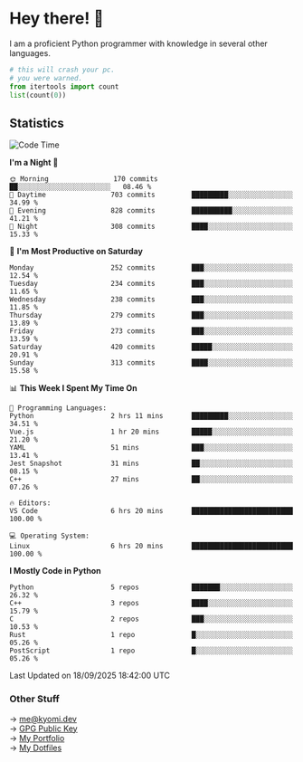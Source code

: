 # Hey there! 👋

I am a proficient Python programmer with knowledge in several other languages.

```py
# this will crash your pc.
# you were warned.
from itertools import count
list(count(0))
```

## Statistics
<!--START_SECTION:waka-->
![Code Time](http://img.shields.io/badge/Code%20Time-1%2C950%20hrs%2021%20mins-blue)

**I'm a Night 🦉** 

```text
🌞 Morning                170 commits         ██░░░░░░░░░░░░░░░░░░░░░░░   08.46 % 
🌆 Daytime                703 commits         █████████░░░░░░░░░░░░░░░░   34.99 % 
🌃 Evening                828 commits         ██████████░░░░░░░░░░░░░░░   41.21 % 
🌙 Night                  308 commits         ████░░░░░░░░░░░░░░░░░░░░░   15.33 % 
```
📅 **I'm Most Productive on Saturday** 

```text
Monday                   252 commits         ███░░░░░░░░░░░░░░░░░░░░░░   12.54 % 
Tuesday                  234 commits         ███░░░░░░░░░░░░░░░░░░░░░░   11.65 % 
Wednesday                238 commits         ███░░░░░░░░░░░░░░░░░░░░░░   11.85 % 
Thursday                 279 commits         ███░░░░░░░░░░░░░░░░░░░░░░   13.89 % 
Friday                   273 commits         ███░░░░░░░░░░░░░░░░░░░░░░   13.59 % 
Saturday                 420 commits         █████░░░░░░░░░░░░░░░░░░░░   20.91 % 
Sunday                   313 commits         ████░░░░░░░░░░░░░░░░░░░░░   15.58 % 
```


📊 **This Week I Spent My Time On** 

```text
💬 Programming Languages: 
Python                   2 hrs 11 mins       █████████░░░░░░░░░░░░░░░░   34.51 % 
Vue.js                   1 hr 20 mins        █████░░░░░░░░░░░░░░░░░░░░   21.20 % 
YAML                     51 mins             ███░░░░░░░░░░░░░░░░░░░░░░   13.41 % 
Jest Snapshot            31 mins             ██░░░░░░░░░░░░░░░░░░░░░░░   08.15 % 
C++                      27 mins             ██░░░░░░░░░░░░░░░░░░░░░░░   07.26 % 

🔥 Editors: 
VS Code                  6 hrs 20 mins       █████████████████████████   100.00 % 

💻 Operating System: 
Linux                    6 hrs 20 mins       █████████████████████████   100.00 % 
```

**I Mostly Code in Python** 

```text
Python                   5 repos             ███████░░░░░░░░░░░░░░░░░░   26.32 % 
C++                      3 repos             ████░░░░░░░░░░░░░░░░░░░░░   15.79 % 
C                        2 repos             ███░░░░░░░░░░░░░░░░░░░░░░   10.53 % 
Rust                     1 repo              █░░░░░░░░░░░░░░░░░░░░░░░░   05.26 % 
PostScript               1 repo              █░░░░░░░░░░░░░░░░░░░░░░░░   05.26 % 
```




 Last Updated on 18/09/2025 18:42:00 UTC
<!--END_SECTION:waka-->

### Other Stuff

→ [me@kyomi.dev](mailto:me@kyomi.dev)\
→ [GPG Public Key](https://github.com/bitterteriyaki.gpg)\
→ [My Portfolio](https://kyomi.dev)\
→ [My Dotfiles](https://github.com/bitterteriyaki/dotfiles)
